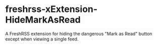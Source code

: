# freshrss-xExtension-HideMarkAsRead
A FreshRSS extension for hiding the dangerous "Mark as Read" button except when viewing a single feed.
